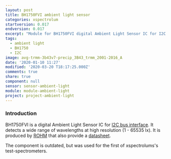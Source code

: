 ```yaml
---
layout: post
title: BH1750FVI ambient light sensor
categories: xspectrolum
startversion: 0.017
endversion: 0.017
excerpt: "Module for BH1750FVI digital Ambient Light Sensor IC for I2C bus interface"
tags:
  - ambient light
  - BH1750
  - I2C
image: avg-trmm-3b43v7-precip_3B43_trmm_2001-2016_A
date: '2020-01-10 11:27'
modified: '2020-03-20 T18:17:25.000Z'
comments: true
share: true
component: null
sensor: sensor-ambient-light
module: module-ambient-light
project: project-ambient-light
---
```

<script src="https://karttur.github.io/common/assets/js/karttur/togglediv.js"></script>

### Introduction

BH1750FVI is a digital Ambient Light Sensor IC for [I2C bus interface](../../ide/ide-I2C).  It detects a wide range of wavelengths at high resolution (1 - 65535 lx). It is produced by [ROHM](http://rohmfs.rohm.com) that also provide a [datasheet](http://rohmfs.rohm.com/en/products/databook/datasheet/ic/sensors/light/bh1721fvc-e.pdf).

The component is outdated, but was used for the first of xspectrolums's test-spectrometers.
